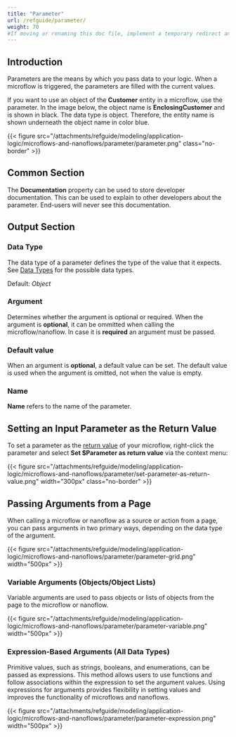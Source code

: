 ```yaml
---
title: "Parameter"
url: /refguide/parameter/
weight: 70
#If moving or renaming this doc file, implement a temporary redirect and let the respective team know they should update the URL in the product. See Mapping to Products for more details.
---
```


## Introduction

Parameters are the means by which you pass data to your logic. When a microflow is triggered, the parameters are filled with the current values.

If you want to use an object of the **Customer** entity in a microflow, use the parameter. In the image below, the object name is **EnclosingCustomer** and is shown in black. The data type is object. Therefore, the entity name is shown underneath the object name in color blue.

{{< figure src="/attachments/refguide/modeling/application-logic/microflows-and-nanoflows/parameter/parameter.png" class="no-border" >}}

## Common Section

The **Documentation** property can be used to store developer documentation. This can be used to explain to other developers about the parameter. End-users will never see this documentation.

## Output Section

### Data Type

The data type of a parameter defines the type of the value that it expects. See [Data Types](/refguide/data-types/) for the possible data types.

Default: *Object*

### Argument

Determines whether the argument is optional or required. When the argument is **optional**, it can be ommitted when calling the microflow/nanoflow. In case it is **required** an argument must be passed.

### Default value

When an argument is **optional**, a default value can be set. The default value is used when the argument is omitted, not when the value is empty.

### Name

**Name** refers to the name of the parameter.

## Setting an Input Parameter as the Return Value

To set a parameter as the [return value](/refguide/end-event/#return-value) of your microflow, right-click the parameter and select **Set $Parameter as return value** via the context menu:

{{< figure src="/attachments/refguide/modeling/application-logic/microflows-and-nanoflows/parameter/set-parameter-as-return-value.png" width="300px" class="no-border" >}}

## Passing Arguments from a Page

When calling a microflow or nanoflow as a source or action from a page, you can pass arguments in two primary ways, depending on the data type of the argument.

{{< figure src="/attachments/refguide/modeling/application-logic/microflows-and-nanoflows/parameter/parameter-grid.png" width="500px" >}}

### Variable Arguments (Objects/Object Lists)

Variable arguments are used to pass objects or lists of objects from the page to the microflow or nanoflow.

{{< figure src="/attachments/refguide/modeling/application-logic/microflows-and-nanoflows/parameter/parameter-variable.png" width="500px" >}}

### Expression-Based Arguments (All Data Types)

Primitive values, such as strings, booleans, and enumerations, can be passed as expressions. This method allows users to use functions and follow associations within the expression to set the argument values. Using expressions for arguments provides flexibility in setting values and improves the functionality of microflows and nanoflows.

{{< figure src="/attachments/refguide/modeling/application-logic/microflows-and-nanoflows/parameter/parameter-expression.png" width="500px" >}}
